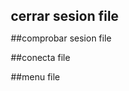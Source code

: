 ## cerrar sesion file 
<?php
    session_start();
    session_destroy();
    header("Location: ../index.php");
?>


##comprobar sesion file

<?php
    session_start();
    if(!isset($_SESSION['correo'])) {
        header("Location: index.php");
        session_destroy();
        die();
    }
?>

##conecta file

<?php
    define("HOST", 'localhost');
    define("BD", 'cliente01');
    define("USER_BD", 'root');
    define("PASS_BD", '');

    function conecta() {
        $con = new mysqli(HOST, USER_BD, PASS_BD, BD);
        return $con;
    }
?>

##menu file

<!DOCTYPE html>
<html lang="en">
<head>
    <meta charset="UTF-8">
    <meta http-equiv="X-UA-Compatible" content="IE=edge">
    <meta name="viewport" content="width=device-width, initial-scale=1.0">
    <link href="https://cdnjs.cloudflare.com/ajax/libs/font-awesome/5.13.0/css/all.min.css" rel="stylesheet">
    <style>
      *{
        padding: 0;
        margin: 0;
        text-decoration: none;
        list-style: none;
        box-sizing: border-box;
      }

      nav{
        background: #2fcdcd;
        height: 80px;
        width: 100%;
      }
      .enlace{
        position: absolute;
        padding: 20px 50px;
      }
      .logo{
        height: 40px;
      }
      nav ul{
        float: right;
        margin-right: 20px;
      }
      nav ul li{
        display: inline-block;
        line-height: 80px;
        margin: 0 5px;
      }
      nav ul li a{
        color: #fff;
        font-size: 18px;
        padding: 7px 13px;
        border-radius: 3px;
        text-transform: uppercase;
      }
      li a.active, li a:hover{
        background: #000090;
        transition: .5s;
      }
      .checkbtn{
        font-size: 30px;
        color: #fff;
        float: right;
        line-height: 80px;
        margin-right: 40px;
        cursor: pointer;
        display: none;
      }
      #check{
        display: none;
      }
      section{
        background: url(fondo.jpg) no-repeat;
        background-size: cover;
        background-position: center center;
        height: calc(100vh - 80px);
      }

      @media (max-width: 952px){
        .enlace{
            padding-left: 20px;
        }
        nav ul li a{
            font-size: 16px;
        }
      }

      @media (max-width: 858px){
        .checkbtn{
            display: block;
        }
        ul{
            position: fixed;
            width: 100%;
            height: 100vh;
            background: #2c3e50;
            top: 80px;
            left: -100%;
            text-align: center;
            transition: all .5s;
        }
        nav ul li{
            display: block;
            margin: 50px 0;
            line-height: 30px;
        }
        nav ul li a{
            font-size: 20px;
        }
        li a:hover, li a.active{
            background: none;
            color: red;
        }
        #check:checked ~ ul{
            left:0;
        }
      }
    </style>
</head>
<body>
    <nav>
        <input type="checkbox" id="check">
        <label for="check" class="checkbtn">
            <i class="fas fa-bars"></i>
        </label>
        <a href="#" class="enlace">
            <img src="https://www.dwgautocad.com/uploads/8/3/4/5/8345765/logo-udg-png-blanco-y-negro_orig.png" alt="" class="logo">
        </a>
        <ul>
            <li>Bienvenido <?php $nombre = $_SESSION['nombre']; echo "$nombre" ?></li>
            <li><a class="active" href="bienvenido.php">Inicio</a></li>
            <li><a href="Admin/administradores_lista.php">Administradores</a></li>
            <li><a href="Productos/productos_lista.php">Productos</a></li>
            <li><a href="Banners/banners_lista.php">Banners</a></li>
            <li><a href="Pedidos/pedidos_lista.php">Pedidos</a></li>
            <li><a href="funciones/cerrarSesion.php">Cerrar sesión</a></li>
        </ul>
    </nav>
    <section></section>
</body>
</html>

##valida usuario file

<?php 
    session_start();
    require "conecta.php";
    $con = conecta();
    $correo = $_REQUEST['user'];
    $password = $_REQUEST['pass'];
    $passEnc = md5($password);
    $sql = "SELECT * FROM administradores WHERE correo = '$correo' AND pass = '$passEnc' AND status = 1 AND eliminado = 0";
    $res = $con->query($sql);
    $num = $res->num_rows;

    $row = $res->fetch_array();
    
    if($num>0) {
        $idU = $row["id"];
        $nombre = $row["nombre"].' '.$row["apellidos"];
        $correo = $row["correo"];

        $_SESSION['idU'] = $idU;
        $_SESSION['nombre'] = $nombre;
        $_SESSION['correo'] = $correo;
        
       $bandera = 1;
    } else {
        $bandera = 0;
    }

    echo $bandera;
?>
